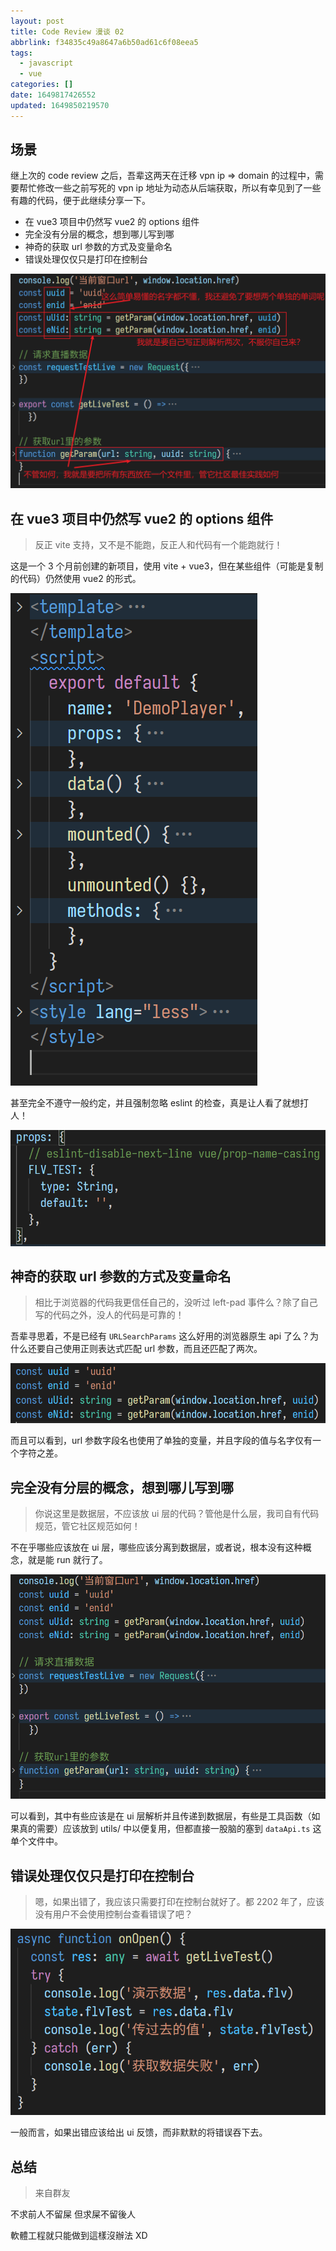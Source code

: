 ```yaml
---
layout: post
title: Code Review 漫谈 02
abbrlink: f34835c49a8647a6b50ad61c6f08eea5
tags:
  - javascript
  - vue
categories: []
date: 1649817426552
updated: 1649850219570
---
```


## 场景

继上次的 code review 之后，吾辈这两天在迁移 vpn ip => domain 的过程中，需要帮忙修改一些之前写死的 vpn ip 地址为动态从后端获取，所以有幸见到了一些有趣的代码，便于此继续分享一下。

- 在 vue3 项目中仍然写 vue2 的 options 组件
- 完全没有分层的概念，想到哪儿写到哪
- 神奇的获取 url 参数的方式及变量命名
- 错误处理仅仅只是打印在控制台

![1649819326108](/resources/96422f4f133a4b69abadbd3dc984a615.png)

## 在 vue3 项目中仍然写 vue2 的 options 组件

> 反正 vite 支持，又不是不能跑，反正人和代码有一个能跑就行！

这是一个 3 个月前创建的新项目，使用 vite + vue3，但在某些组件（可能是复制的代码）仍然使用 vue2 的形式。

![1649818451304](/resources/e9257d15a5014c1d87c29d02fa000d21.png)

甚至完全不遵守一般约定，并且强制忽略 eslint 的检查，真是让人看了就想打人！

![1649818512960](/resources/1c7272988a1340a99c79ff8a055c1bd7.png)

## 神奇的获取 url 参数的方式及变量命名

> 相比于浏览器的代码我更信任自己的，没听过 left-pad 事件么？除了自己写的代码之外，没人的代码是可靠的！

吾辈寻思着，不是已经有 `URLSearchParams` 这么好用的浏览器原生 api 了么？为什么还要自己使用正则表达式匹配 url 参数，而且还匹配了两次。

![1649817799386](/resources/105a8560c07b48b3b83925d23fd56c30.png)

而且可以看到，url 参数字段名也使用了单独的变量，并且字段的值与名字仅有一个字符之差。

## 完全没有分层的概念，想到哪儿写到哪

> 你说这里是数据层，不应该放 ui 层的代码？管他是什么层，我司自有代码规范，管它社区规范如何！

不在乎哪些应该放在 ui 层，哪些应该分离到数据层，或者说，根本没有这种概念，就是能 run 就行了。

![1649818834821](/resources/e0d16a41c46442cc9aa210323a5be709.png)

可以看到，其中有些应该是在 ui 层解析并且传递到数据层，有些是工具函数（如果真的需要）应该放到 utils/ 中以便复用，但都直接一股脑的塞到 `dataApi.ts` 这单个文件中。

## 错误处理仅仅只是打印在控制台

> 嗯，如果出错了，我应该只需要打印在控制台就好了。都 2202 年了，应该没有用户不会使用控制台查看错误了吧？

![1649819664273](/resources/c5847aef9c8a41218fdf0b735ee0f64d.png)

一般而言，如果出错应该给出 ui 反馈，而非默默的将错误吞下去。

## 总结

> 来自群友

不求前人不留屎
但求屎不留後人

軟體工程就只能做到這樣沒辦法 XD
